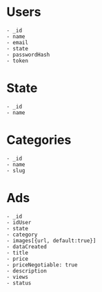 # Users

    - _id
    - name
    - email
    - state
    - passwordHash
    - token

# State

    - _id
    - name

# Categories

    - _id
    - name
    - slug

# Ads

    - _id
    - idUser
    - state
    - category
    - images[{url, default:true}]
    - dataCreated
    - title
    - price
    - priceNegotiable: true
    - description
    - views
    - status
